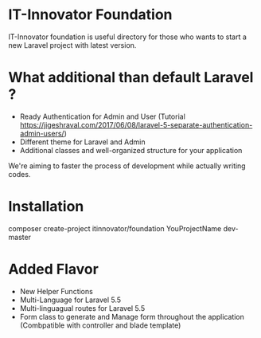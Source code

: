 # IT-Innovator Foundation
IT-Innovator foundation is useful directory for those who wants to start a new Laravel project with latest version.

# What additional than default Laravel ?
- Ready Authentication for Admin and User (Tutorial https://jigeshraval.com/2017/06/08/laravel-5-separate-authentication-admin-users/)
- Different theme for Laravel and Admin
- Additional classes and well-organized structure for your application

We're aiming to faster the process of development while actually writing codes.

# Installation
composer create-project itinnovator/foundation YouProjectName dev-master

# Added Flavor
- New Helper Functions
- Multi-Language for Laravel 5.5
- Multi-linguagual routes for Laravel 5.5
- Form class to generate and Manage form throughout the application (Combpatible with controller and blade template)

